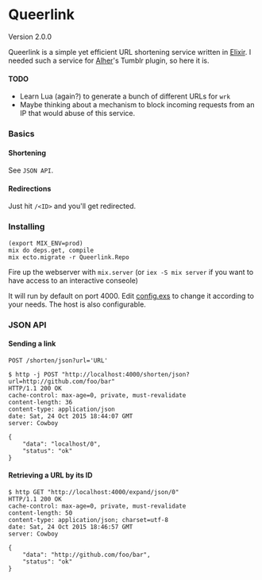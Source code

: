 Queerlink
=========

Version 2.0.0


Queerlink is a simple yet efficient URL shortening service written in [Elixir](http://elixir-lang.org).
I needed such a service for [Alher](https://github.com/Queertoo/Alher)'s Tumblr plugin, so here it is.

#### TODO

* Learn Lua (again?) to generate a bunch of different URLs for `wrk`
* Maybe thinking about a mechanism to block incoming requests from an IP that would abuse of this service.


### Basics

#### Shortening

See `JSON API`.

#### Redirections

Just hit `/<ID>` and you'll get redirected.

### Installing

```
(export MIX_ENV=prod)
mix do deps.get, compile
mix ecto.migrate -r Queerlink.Repo
```

Fire up the webserver with `mix.server` (or `iex -S mix server` if you want to have access to an interactive conseole)

It will run by default on port 4000. Edit [config.exs](config/config.exs) to change it according to your needs. The host is also configurable.

### JSON API
#### Sending a link

`POST /shorten/json?url='URL'`

```
$ http -j POST "http://localhost:4000/shorten/json?url=http://github.com/foo/bar"
HTTP/1.1 200 OK
cache-control: max-age=0, private, must-revalidate
content-length: 36
content-type: application/json
date: Sat, 24 Oct 2015 18:44:07 GMT
server: Cowboy

{
    "data": "localhost/0",
    "status": "ok"
}
```

#### Retrieving a URL by its ID

```
$ http GET "http://localhost:4000/expand/json/0"
HTTP/1.1 200 OK
cache-control: max-age=0, private, must-revalidate
content-length: 50
content-type: application/json; charset=utf-8
date: Sat, 24 Oct 2015 18:46:57 GMT
server: Cowboy

{
    "data": "http://github.com/foo/bar",
    "status": "ok"
}

```
